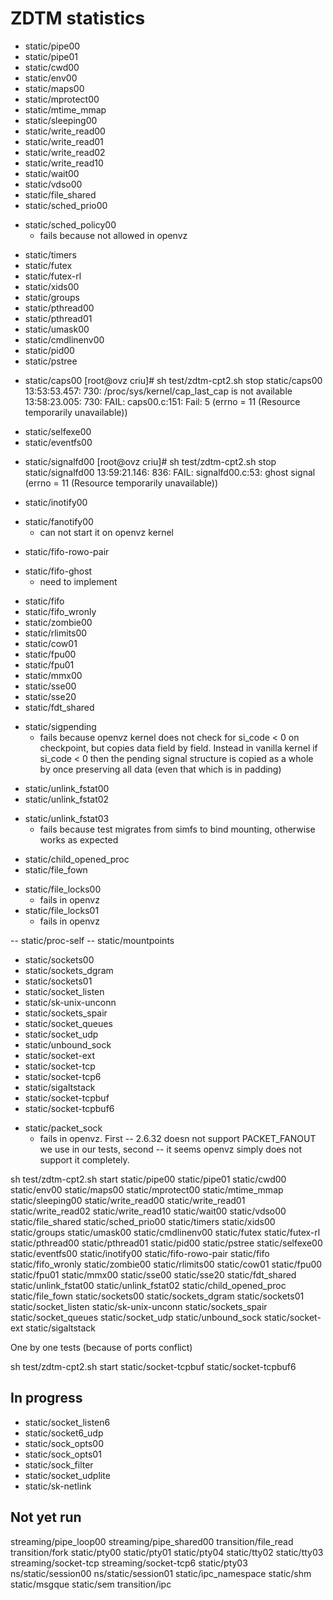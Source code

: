 ZDTM statistics
===============

+ static/pipe00
+ static/pipe01
+ static/cwd00
+ static/env00
+ static/maps00
+ static/mprotect00
+ static/mtime_mmap
+ static/sleeping00
+ static/write_read00
+ static/write_read01
+ static/write_read02
+ static/write_read10
+ static/wait00
+ static/vdso00
+ static/file_shared
+ static/sched_prio00
- static/sched_policy00
	- fails because not allowed in openvz
+ static/timers
+ static/futex
+ static/futex-rl
+ static/xids00
+ static/groups
+ static/pthread00
+ static/pthread01
+ static/umask00
+ static/cmdlinenv00
+ static/pid00
+ static/pstree
- static/caps00
	[root@ovz criu]# sh test/zdtm-cpt2.sh stop static/caps00
	13:53:53.457:   730: /proc/sys/kernel/cap_last_cap is not available
	13:58:23.005:   730: FAIL: caps00.c:151: Fail: 5 (errno = 11 (Resource temporarily unavailable))
+ static/selfexe00
+ static/eventfs00
- static/signalfd00
	[root@ovz criu]# sh test/zdtm-cpt2.sh stop static/signalfd00
	13:59:21.146:   836: FAIL: signalfd00.c:53: ghost signal (errno = 11 (Resource temporarily unavailable))
+ static/inotify00
- static/fanotify00
	- can not start it on openvz kernel
+ static/fifo-rowo-pair
- static/fifo-ghost
	- need to implement
+ static/fifo
+ static/fifo_wronly
+ static/zombie00
+ static/rlimits00
+ static/cow01
+ static/fpu00
+ static/fpu01
+ static/mmx00
+ static/sse00
+ static/sse20
+ static/fdt_shared
- static/sigpending
	- fails because openvz kernel does not check for si_code < 0 on
	  checkpoint, but copies data field by field. Instead in vanilla
	  kernel if si_code < 0 then the pending signal structure is copied
	  as a whole by once preserving all data (even that which is in padding)
+ static/unlink_fstat00
+ static/unlink_fstat02
- static/unlink_fstat03
	- fails because test migrates from simfs to bind mounting, otherwise
	  works as expected
+ static/child_opened_proc
+ static/file_fown
- static/file_locks00
	- fails in openvz
- static/file_locks01
	- fails in openvz

-- static/proc-self
-- static/mountpoints

+ static/sockets00
+ static/sockets_dgram
+ static/sockets01
+ static/socket_listen
+ static/sk-unix-unconn
+ static/sockets_spair
+ static/socket_queues
+ static/socket_udp
+ static/unbound_sock
+ static/socket-ext
+ static/socket-tcp
+ static/socket-tcp6
+ static/sigaltstack
+ static/socket-tcpbuf
+ static/socket-tcpbuf6

- static/packet_sock
	- fails in openvz. First -- 2.6.32 doesn not
	  support PACKET_FANOUT we use in our tests,
	  second -- it seems openvz simply does not
	  support it completely.

sh test/zdtm-cpt2.sh start static/pipe00 static/pipe01 static/cwd00 static/env00 static/maps00 static/mprotect00 static/mtime_mmap static/sleeping00 static/write_read00 static/write_read01 static/write_read02 static/write_read10 static/wait00 static/vdso00 static/file_shared static/sched_prio00 static/timers static/xids00 static/groups static/umask00 static/cmdlinenv00 static/futex static/futex-rl static/pthread00 static/pthread01 static/pid00 static/pstree static/selfexe00 static/eventfs00 static/inotify00 static/fifo-rowo-pair static/fifo static/fifo_wronly static/zombie00 static/rlimits00 static/cow01 static/fpu00 static/fpu01 static/mmx00 static/sse00 static/sse20 static/fdt_shared static/unlink_fstat00 static/unlink_fstat02 static/child_opened_proc static/file_fown static/sockets00 static/sockets_dgram static/sockets01 static/socket_listen static/sk-unix-unconn static/sockets_spair static/socket_queues static/socket_udp static/unbound_sock static/socket-ext static/sigaltstack

One by one tests (because of ports conflict)

sh test/zdtm-cpt2.sh start static/socket-tcpbuf static/socket-tcpbuf6

In progress
-----------

- static/socket_listen6
- static/socket6_udp
- static/sock_opts00
- static/sock_opts01
- static/sock_filter
- static/socket_udplite
- static/sk-netlink

Not yet run
-----------

streaming/pipe_loop00
streaming/pipe_shared00
transition/file_read
transition/fork
static/pty00
static/pty01
static/pty04
static/tty02
static/tty03
streaming/socket-tcp
streaming/socket-tcp6
static/pty03
ns/static/session00
ns/static/session01
static/ipc_namespace
static/shm
static/msgque
static/sem
transition/ipc

